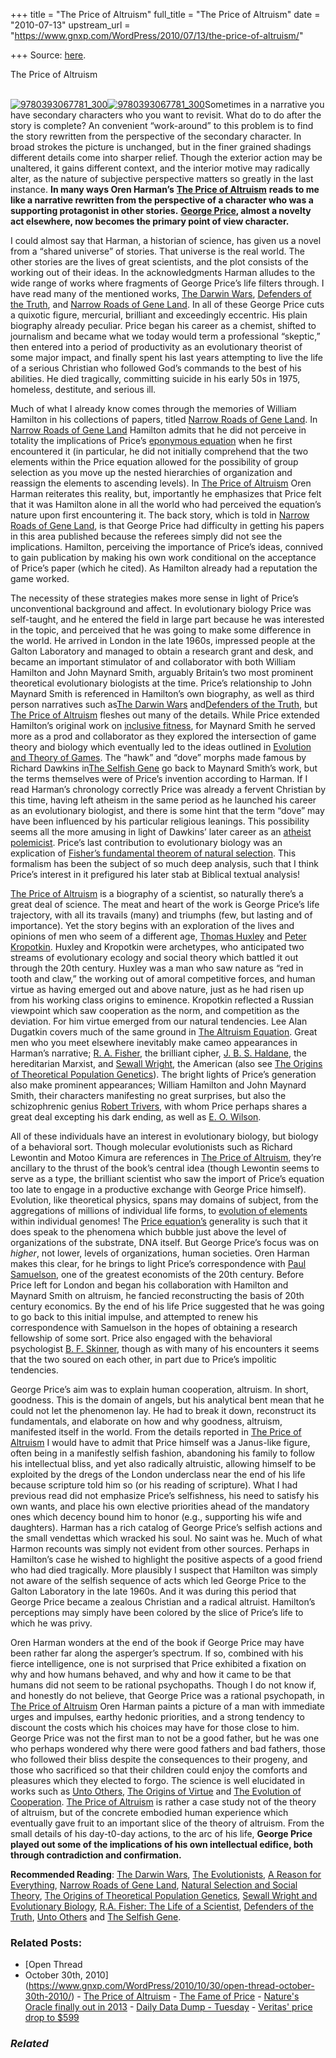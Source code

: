 +++
title = "The Price of Altruism"
full_title = "The Price of Altruism"
date = "2010-07-13"
upstream_url = "https://www.gnxp.com/WordPress/2010/07/13/the-price-of-altruism/"

+++
Source: [here](https://www.gnxp.com/WordPress/2010/07/13/the-price-of-altruism/).

The Price of Altruism

[  
![9780393067781_300](https://i0.wp.com/blogs.discovermagazine.com/gnxp/files/2010/07/9780393067781_300.jpg?resize=200%2C304)![9780393067781_300](https://i0.wp.com/blogs.discovermagazine.com/gnxp/files/2010/07/9780393067781_300.jpg?resize=200%2C304)](https://www.amazon.com/exec/obidos/ASIN/0393067785/geneexpressio-20/)Sometimes in a narrative you have secondary characters who you want to revisit. What do to do after the story is complete? An convenient “work-around” to this problem is to find the story rewritten from the perspective of the secondary character. In broad strokes the picture is unchanged, but in the finer grained shadings different details come into sharper relief. Though the exterior action may be unaltered, it gains different context, and the interior motive may radically alter, as the nature of subjective perspective matters so greatly in the last instance. **In many ways Oren Harman’s** [**The Price of Altruism**](https://www.amazon.com/exec/obidos/ASIN/0393067785/geneexpressio-20/) **reads to me like a narrative rewritten from the perspective of a character who was a supporting protagonist in other stories.** [**George Price**](https://en.wikipedia.org/wiki/George_R._Price)**, almost a novelty act elsewhere, now becomes the primary point of view character.**

I could almost say that Harman, a historian of science, has given us a novel from a “shared universe” of stories. That universe is the real world. The other stories are the lives of great scientists, and the plot consists of the working out of their ideas. In the acknowledgments Harman alludes to the wide range of works where fragments of George Price’s life filters through. I have read many of the mentioned works, [The Darwin Wars](https://www.amazon.com/exec/obidos/ASIN/0743203437/geneexpressio-20/), [Defenders of the Truth](https://www.amazon.com/exec/obidos/ASIN/0192862154/geneexpressio-20/), and [Narrow Roads of Gene Land](https://www.amazon.com/exec/obidos/ASIN/0716745305/geneexpressio-20). In all of these George Price cuts a quixotic figure, mercurial, brilliant and exceedingly eccentric. His plain biography already peculiar. Price began his career as a chemist, shifted to journalism and became what we today would term a professional “skeptic,” then entered into a period of productivity as an evolutionary theorist of some major impact, and finally spent his last years attempting to live the life of a serious Christian who followed God’s commands to the best of his abilities. He died tragically, committing suicide in his early 50s in 1975, homeless, destitute, and serious ill.

Much of what I already know comes through the memories of William Hamilton in his collections of papers, titled [Narrow Roads of Gene Land](https://www.amazon.com/exec/obidos/ASIN/0716745305/geneexpressio-20). In [Narrow Roads of Gene Land](https://www.amazon.com/exec/obidos/ASIN/0716745305/geneexpressio-20) Hamilton admits that he did not perceive in totality the implications of Price’s [eponymous equation](http://blogs.discovermagazine.com/gnxp/2009/11/levels-of-selection-the-full-price-equation/) when he first encountered it (in particular, he did not initially comprehend that the two elements within the Price equation allowed for the possibility of group selection as you move up the nested hierarchies of organization and reassign the elements to ascending levels). In [The Price of Altruism](https://www.amazon.com/exec/obidos/ASIN/0393067785/geneexpressio-20/) Oren Harman reiterates this reality, but, importantly he emphasizes that Price felt that it was Hamilton alone in all the world who had perceived the equation’s nature upon first encountering it. The back story, which is told in [Narrow Roads of Gene Land](https://www.amazon.com/exec/obidos/ASIN/0716745305/geneexpressio-20), is that George Price had difficulty in getting his papers in this area published because the referees simply did not see the implications. Hamilton, perceiving the importance of Price’s ideas, connived to gain publication by making his own work conditional on the acceptance of Price’s paper (which he cited). As Hamilton already had a reputation the game worked.

The necessity of these strategies makes more sense in light of Price’s unconventional background and affect. In evolutionary biology Price was self-taught, and he entered the field in large part because he was interested in the topic, and perceived that he was going to make some difference in the world. He arrived in London in the late 1960s, impressed people at the Galton Laboratory and managed to obtain a research grant and desk, and became an important stimulator of and collaborator with both William Hamilton and John Maynard Smith, arguably Britain’s two most prominent theoretical evolutionary biologists at the time. Price’s relationship to John Maynard Smith is referenced in Hamilton’s own biography, as well as third person narratives such as[The Darwin Wars](https://www.amazon.com/exec/obidos/ASIN/0743203437/geneexpressio-20/) and[Defenders of the Truth](https://www.amazon.com/exec/obidos/ASIN/0192862154/geneexpressio-20/), but [The Price of Altruism](https://www.amazon.com/exec/obidos/ASIN/0393067785/geneexpressio-20/) fleshes out many of the details. While Price extended Hamilton’s original work on [inclusive fitness](https://en.wikipedia.org/wiki/Inclusive_fitness), for Maynard Smith he served more as a prod and collaborator as they explored the intersection of game theory and biology which eventually led to the ideas outlined in [Evolution and Theory of Games](https://www.amazon.com/exec/obidos/ASIN/0521288843/geneexpressio-20/). The “hawk” and “dove” morphs made famous by Richard Dawkins in[The Selfish Gene](https://www.amazon.com/exec/obidos/ASIN/0199291152/geneexpressio-20/) go back to Maynard Smith’s work, but the terms themselves were of Price’s invention according to Harman. If I read Harman’s chronology correctly Price was already a fervent Christian by this time, having left atheism in the same period as he launched his career as an evolutionary biologist, and there is some hint that the term “dove” may have been influenced by his particular religious leanings. This possibility seems all the more amusing in light of Dawkins’ later career as an [atheist polemicist](https://www.amazon.com/exec/obidos/ASIN/0618918248/geneexpressio-20/). Price’s last contribution to evolutionary biology was an explication of [Fisher’s fundamental theorem of natural selection](https://en.wikipedia.org/wiki/Fisher's_fundamental_theorem_of_natural_selection). This formalism has been the subject of so much deep analysis, such that I think Price’s interest in it prefigured his later stab at Biblical textual analysis!

[The Price of Altruism](https://www.amazon.com/exec/obidos/ASIN/0393067785/geneexpressio-20/) is a biography of a scientist, so naturally there’s a great deal of science. The meat and heart of the work is George Price’s life trajectory, with all its travails (many) and triumphs (few, but lasting and of importance). Yet the story begins with an exploration of the lives and opinions of men who seem of a different age, [Thomas Huxley](https://en.wikipedia.org/wiki/Thomas_Henry_Huxley) and [Peter Kropotkin](https://en.wikipedia.org/wiki/Kropotkin). Huxley and Kropotkin were archetypes, who anticipated two streams of evolutionary ecology and social theory which battled it out through the 20th century. Huxley was a man who saw nature as “red in tooth and claw,” the working out of amoral competitive forces, and human virtue as having emerged out and above nature, just as he had risen up from his working class origins to eminence. Kropotkin reflected a Russian viewpoint which saw cooperation as the norm, and competition as the deviation. For him virtue emerged from our natural tendencies. Lee Alan Dugatkin covers much of the same ground in [The Altruism Equation](https://www.amazon.com/exec/obidos/ASIN/0691125902/geneexpressio-20/). Great men who you meet elsewhere inevitably make cameo appearances in Harman’s narrative; [R. A. Fisher](https://en.wikipedia.org/wiki/Ronald_Fisher), the brilliant cipher, [J. B. S. Haldane](https://en.wikipedia.org/wiki/J._B._S._Haldane), the hereditarian Marxist, and [Sewall Wright](https://en.wikipedia.org/wiki/Sewall_Wright), the American (also see [The Origins of Theoretical Population Genetics](https://www.amazon.com/exec/obidos/ASIN/0226684644/geneexpressio-20/)). The bright lights of Price’s generation also make prominent appearances; William Hamilton and John Maynard Smith, their characters manifesting no great surprises, but also the schizophrenic genius [Robert Trivers](https://en.wikipedia.org/wiki/Robert_Trivers), with whom Price perhaps shares a great deal excepting his dark ending, as well as [E. O. Wilson](https://en.wikipedia.org/wiki/E._O._Wilson).

All of these individuals have an interest in evolutionary biology, but biology of a behavioral sort. Though molecular evolutionists such as Richard Lewontin and Motoo Kimura are references in [The Price of Altruism](https://www.amazon.com/exec/obidos/ASIN/0393067785/geneexpressio-20/), they’re ancillary to the thrust of the book’s central idea (though Lewontin seems to serve as a type, the brilliant scientist who saw the import of Price’s equation too late to engage in a productive exchange with George Price himself). Evolution, like theoretical physics, spans may domains of subject, from the aggregations of millions of individual life forms, to [evolution of elements](https://en.wikipedia.org/wiki/Transposon) within individual genomes! The [Price equation’s](https://en.wikipedia.org/wiki/Price_equation) generality is such that it does speak to the phenomena which bubble just above the level of organizations of the substrate, DNA itself. But George Price’s focus was on *higher*, not lower, levels of organizations, human societies. Oren Harman makes this clear, for he brings to light Price’s correspondence with [Paul Samuelson](https://en.wikipedia.org/wiki/Paul_Samuelson), one of the greatest economists of the 20th century. Before Price left for London and began his collaboration with Hamilton and Maynard Smith on altruism, he fancied reconstructing the basis of 20th century economics. By the end of his life Price suggested that he was going to go back to this initial impulse, and attempted to renew his correspondence with Samuelson in the hopes of obtaining a research fellowship of some sort. Price also engaged with the behavioral psychologist [B. F. Skinner](https://en.wikipedia.org/wiki/B._F._Skinner), though as with many of his encounters it seems that the two soured on each other, in part due to Price’s impolitic tendencies.

George Price’s aim was to explain human cooperation, altruism. In short, goodness. This is the domain of angels, but his analytical bent mean that he could not let the phenomenon lay. He had to break it down, reconstruct its fundamentals, and elaborate on how and why goodness, altruism, manifested itself in the world. From the details reported in [The Price of Altruism](https://www.amazon.com/exec/obidos/ASIN/0393067785/geneexpressio-20/) I would have to admit that Price himself was a Janus-like figure, often being in a manifestly selfish fashion, abandoning his family to follow his intellectual bliss, and yet also radically altruistic, allowing himself to be exploited by the dregs of the London underclass near the end of his life because scripture told him so (or his reading of scripture). What I had previous read did not emphasize Price’s selfishness, his need to satisfy his own wants, and place his own elective priorities ahead of the mandatory ones which decency bound him to honor (e.g., supporting his wife and daughters). Harman has a rich catalog of George Price’s selfish actions and the small vendettas which wracked his soul. No saint was he. Much of what Harmon recounts was simply not evident from other sources. Perhaps in Hamilton’s case he wished to highlight the positive aspects of a good friend who had died tragically. More plausibly I suspect that Hamilton was simply not aware of the selfish sequence of acts which led George Price to the Galton Laboratory in the late 1960s. And it was during this period that George Price became a zealous Christian and a radical altruist. Hamilton’s perceptions may simply have been colored by the slice of Price’s life to which he was privy.

Oren Harman wonders at the end of the book if George Price may have been rather far along the asperger’s spectrum. If so, combined with his fierce intelligence, one is not surprised that Price exhibited a fixation on why and how humans behaved, and why and how it came to be that humans did not seem to be rational psychopaths. Though I do not know if, and honestly do not believe, that George Price was a rational psychopath, in [The Price of Altruism](https://www.amazon.com/exec/obidos/ASIN/0393067785/geneexpressio-20/) Oren Harman paints a picture of a man with immediate urges and impulses, earthy hedonic priorities, and a strong tendency to discount the costs which his choices may have for those close to him. George Price was not the first man to not be a good father, but he was one who perhaps wondered why there were good fathers and bad fathers, those who followed their bliss despite the consequences to their progeny, and those who sacrificed so that their children could enjoy the comforts and pleasures which they elected to forgo. The science is well elucidated in works such as [Unto Others](https://www.amazon.com/exec/obidos/ASIN/0674930479/geneexpressio-20), [The Origins of Virtue](https://www.amazon.com/exec/obidos/ASIN/0140264450/geneexpressio-20) and [The Evolution of Cooperation](https://www.amazon.com/exec/obidos/ASIN/0465005640/geneexpressio-20/). [The Price of Altruism](https://www.amazon.com/exec/obidos/ASIN/0393067785/geneexpressio-20/) is rather a case study not of the theory of altruism, but of the concrete embodied human experience which eventually gave fruit to an important slice of the theory of altruism. From the small details of his day-t0-day actions, to the arc of his life, **George Price played out some of the implications of his own intellectual edifice, both through contradiction and confirmation.**

**Recommended Reading**: [The Darwin Wars](https://www.amazon.com/exec/obidos/ASIN/0743203437/geneexpressio-20/), [The Evolutionists](https://www.amazon.com/exec/obidos/ASIN/0805071377/geneexpressio-20/), [A Reason for Everything](https://www.amazon.com/exec/obidos/ASIN/0571223923/geneexpressio-20), [Narrow Roads of Gene Land](https://www.amazon.com/exec/obidos/ASIN/0716745305/geneexpressio-20), [Natural Selection and Social Theory](https://www.amazon.com/exec/obidos/ASIN/0195130626/geneexpressio-20/), [The Origins of Theoretical Population Genetics](https://www.amazon.com/exec/obidos/ASIN/0226684644/geneexpressio-20/), [Sewall Wright and Evolutionary Biology](https://www.amazon.com/exec/obidos/ASIN/0226684733/geneexpressio-20/), [R.A. Fisher: The Life of a Scientist](https://www.amazon.com/exec/obidos/ASIN/0471093009/geneexpressio-20/), [Defenders of the Truth](https://www.amazon.com/exec/obidos/ASIN/0192862154/geneexpressio-20/), [Unto Others](https://www.amazon.com/exec/obidos/ASIN/0674930479/geneexpressio-20) and [The Selfish Gene](https://www.amazon.com/exec/obidos/ASIN/0192860925/geneexpressio-20).

### Related Posts:

- [Open Thread
- October 30th,
  2010](https://www.gnxp.com/WordPress/2010/10/30/open-thread-october-30th-2010/) - [The Price of
  Altruism](https://www.gnxp.com/WordPress/2010/07/21/the-price-of-altruism/) - [The Fame of
  Price](https://www.gnxp.com/WordPress/2010/08/22/the-fame-of-price/) - [Nature's Oracle finally out in
  2013](https://www.gnxp.com/WordPress/2012/09/16/natures-oracle-finally-out-in-2013/) - [Daily Data Dump -
  Tuesday](https://www.gnxp.com/WordPress/2010/09/21/daily-data-dump-tuesday-19/) - [Veritas' price drop to
  \$599](https://www.gnxp.com/WordPress/2019/07/01/194952/)

### *Related*

[](https://www.addtoany.com/add_to/facebook?linkurl=https%3A%2F%2Fwww.gnxp.com%2FWordPress%2F2010%2F07%2F13%2Fthe-price-of-altruism%2F&linkname=The%20Price%20of%20Altruism "Facebook")[](https://www.addtoany.com/add_to/twitter?linkurl=https%3A%2F%2Fwww.gnxp.com%2FWordPress%2F2010%2F07%2F13%2Fthe-price-of-altruism%2F&linkname=The%20Price%20of%20Altruism "Twitter")[](https://www.addtoany.com/add_to/email?linkurl=https%3A%2F%2Fwww.gnxp.com%2FWordPress%2F2010%2F07%2F13%2Fthe-price-of-altruism%2F&linkname=The%20Price%20of%20Altruism "Email")[](https://www.addtoany.com/share)
